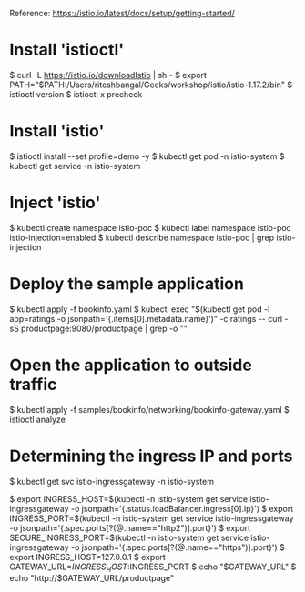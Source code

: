 Reference: https://istio.io/latest/docs/setup/getting-started/

# Install 'istioctl'
$ curl -L https://istio.io/downloadIstio | sh -
$ export PATH="$PATH:/Users/riteshbangal/Geeks/workshop/istio/istio-1.17.2/bin"
$ istioctl version
$ istioctl x precheck

# Install 'istio'
$ istioctl install --set profile=demo -y
$ kubectl get pod -n istio-system
$ kubectl get service -n istio-system

# Inject 'istio'
$ kubectl create namespace istio-poc
$ kubectl label namespace istio-poc istio-injection=enabled
$ kubectl describe namespace istio-poc | grep istio-injection

# Deploy the sample application
$ kubectl apply -f bookinfo.yaml
$ kubectl exec "$(kubectl get pod -l app=ratings -o jsonpath='{.items[0].metadata.name}')" -c ratings -- curl -sS productpage:9080/productpage | grep -o "<title>.*</title>"

# Open the application to outside traffic
$ kubectl apply -f samples/bookinfo/networking/bookinfo-gateway.yaml
$ istioctl analyze

# Determining the ingress IP and ports
$ kubectl get svc istio-ingressgateway -n istio-system

$ export INGRESS_HOST=$(kubectl -n istio-system get service istio-ingressgateway -o jsonpath='{.status.loadBalancer.ingress[0].ip}')
$ export INGRESS_PORT=$(kubectl -n istio-system get service istio-ingressgateway -o jsonpath='{.spec.ports[?(@.name=="http2")].port}')
$ export SECURE_INGRESS_PORT=$(kubectl -n istio-system get service istio-ingressgateway -o jsonpath='{.spec.ports[?(@.name=="https")].port}')
$ export INGRESS_HOST=127.0.0.1
$ export GATEWAY_URL=$INGRESS_HOST:$INGRESS_PORT
$ echo "$GATEWAY_URL"
$ echo "http://$GATEWAY_URL/productpage"


